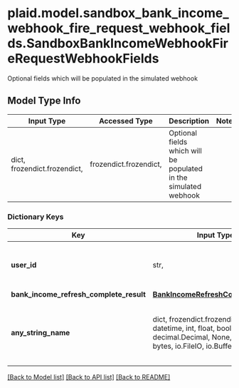 # plaid.model.sandbox_bank_income_webhook_fire_request_webhook_fields.SandboxBankIncomeWebhookFireRequestWebhookFields

Optional fields which will be populated in the simulated webhook

## Model Type Info
Input Type | Accessed Type | Description | Notes
------------ | ------------- | ------------- | -------------
dict, frozendict.frozendict,  | frozendict.frozendict,  | Optional fields which will be populated in the simulated webhook | 

### Dictionary Keys
Key | Input Type | Accessed Type | Description | Notes
------------ | ------------- | ------------- | ------------- | -------------
**user_id** | str,  | str,  | The user id to be returned in INCOME webhooks | 
**bank_income_refresh_complete_result** | [**BankIncomeRefreshCompleteResult**](BankIncomeRefreshCompleteResult.md) | [**BankIncomeRefreshCompleteResult**](BankIncomeRefreshCompleteResult.md) |  | [optional] 
**any_string_name** | dict, frozendict.frozendict, str, date, datetime, int, float, bool, decimal.Decimal, None, list, tuple, bytes, io.FileIO, io.BufferedReader | frozendict.frozendict, str, BoolClass, decimal.Decimal, NoneClass, tuple, bytes, FileIO | any string name can be used but the value must be the correct type | [optional]

[[Back to Model list]](../../README.md#documentation-for-models) [[Back to API list]](../../README.md#documentation-for-api-endpoints) [[Back to README]](../../README.md)


